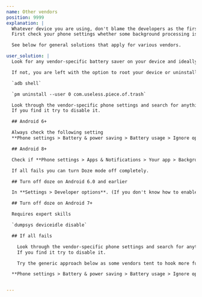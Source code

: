 ```yaml
---
name: Other vendors
position: 9999
explanation: |
  Whatever device you are using, don't blame the developers as the first thing when something goes wrong.
  First check your phone settings whether some background processing is not restricted on your device.

  See below for general solutions that apply for various vendors.

user_solution: |
  Look for any vendor-specific battery saver on your device and ideally uninstall if possible, disable if possible.

  If not, you are left with the option to root your device or uninstall it though **adb** (requires some expert skills though):

  `adb shell`

  `pm uninstall --user 0 com.useless.piece.of.trash`

  Look through the vendor-specific phone settings and search for anything related to battery optimization or background processing.
  If you find it try to disable it.

  ## Android 6+

  Always check the following setting
  **Phone settings > Battery & power saving > Battery usage > Ignore optimizations > Turn on** to ignore battery optimization for your app.

  ## Android 8+

  Check if **Phone settings > Apps & Notifications > Your app > Background restrictions** or **Background limits** are not enabled for the app.

  If all fails you can turn Doze mode off completely.

  ## Turn off doze on Android 6.0 and earlier

  In **Settings > Developer options**. (If you don't know how to enable developer options, Google should help.)

  ## Turn off doze on Android 7+

  Requires expert skills

  `dumpsys deviceidle disable`

  ## If all fails

    Look through the vendor-specific phone settings and search for anything related to battery optimization or background processing.
    If you find it try to disable it.

    Try the generic approach below as some vendors tent to hook more fuctionality into this than AOSP

  **Phone settings > Battery & power saving > Battery usage > Ignore optimizations > Turn on** to ignore battery optimization for your app.


---
```

